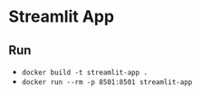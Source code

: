 # Streamlit App

## Run

- `docker build -t streamlit-app .`
- `docker run --rm -p 8501:8501 streamlit-app`
